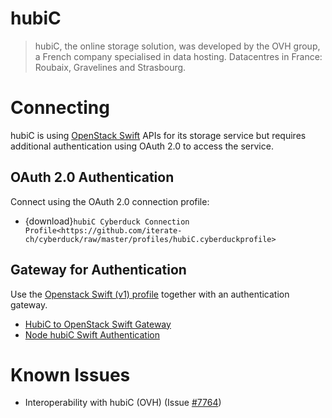 hubiC
===

> hubiC, the online storage solution, was developed by the OVH group, a French company specialised in data hosting. Datacentres in France: Roubaix, Gravelines and Strasbourg.

# Connecting

hubiC is using [OpenStack Swift](index.md) APIs for its storage service but requires additional authentication using OAuth 2.0 to access the service.

## OAuth 2.0 Authentication

Connect using the OAuth 2.0 connection profile:

- {download}`hubiC Cyberduck Connection Profile<https://github.com/iterate-ch/cyberduck/raw/master/profiles/hubiC.cyberduckprofile>`

## Gateway for Authentication

Use the [Openstack Swift (v1) profile](index.md) together with an authentication gateway.

- [HubiC to OpenStack Swift Gateway](https://github.com/oderwat/hubic2swiftgate)
- [Node hubiC Swift Authentication](https://github.com/gierschv/node-hubic-swiftauth)

# Known Issues

- Interoperability with hubiC (OVH) (Issue [#7764](https://trac.cyberduck.io/ticket/7764))